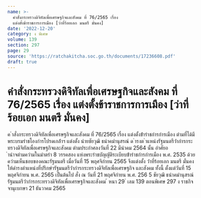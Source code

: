 ```yaml
---
name: >-
  คำสั่งกระทรวงดิจิทัลเพื่อเศรษฐกิจและสังคม ที่ 76/2565 เรื่อง
  แต่งตั้งข้าราชการการเมือง [ว่าที่ร้อยเอก มนตรี มั่นคง]
date: '2022-12-20'
category: ง พิเศษ
volume: 139
section: 297
page: 29
source: 'https://ratchakitcha.soc.go.th/documents/17236608.pdf'
draft: true
---
```


# คำสั่งกระทรวงดิจิทัลเพื่อเศรษฐกิจและสังคม ที่ 76/2565 เรื่อง แต่งตั้งข้าราชการการเมือง [ว่าที่ร้อยเอก มนตรี มั่นคง]

ค ําสั่งกระทรวงดิจิทัลเพื่อเศรษฐกิจและสังคม ที่ 76/2565 เรื่อง แต่งตั้งข้ํารําชกํารกํารเมือง ตํามที่ได้มีพระบรมรําชโองกํารโปรดเกล้ําฯ แต่งตั้ง นํายชัยวุฒิ ธนําคมํานุสรณ์ ด ํารงต ําแหน่งรัฐมนตรีว่ํากํารกระทรวงดิจิทัลเพื่อเศรษฐกิจและสังคม ตํามประกําศลงวันที่ 22 มีนําคม 2564 นั้น อําศัยอ ํานําจตํามควํามในมําตรํา 8 วรรคสอง แห่งพระรําชบัญญัติระเบียบข้ํารําชกํารกํารเมือง พ.ศ. 2535 ด้วยควํามเห็นชอบของคณะรัฐมนตรี เมื่อวันที่ 15 พฤศจิกํายน 2565 จึงแต่งตั้ง ว่ําที่ร้อยเอก มนตรี มั่นคง ให้ดํารงตําแหน่งที่ปรึกษํารัฐมนตรีว่ํากํารกระทรวงดิจิทัลเพื่อเศรษฐกิจ และสังคม ทั้งนี้ ตั้งแต่วันที่ 15 พฤศจิกํายน พ.ศ. 2565 เป็นต้นไป สั่ง ณ วันที่ 21 พฤศจิกํายน พ.ศ. 256 5 ชัยวุฒิ ธนําคมํานุสรณ์ รัฐมนตรีว่ํากํารกระทรวงดิจิทัลเพื่อเศรษฐกิจและสังคม ้ หนา 29 ่ เลม 139 ตอนพิเศษ 297 ง ราชกิจจานุเบกษา 21 ธันวาคม 2565
